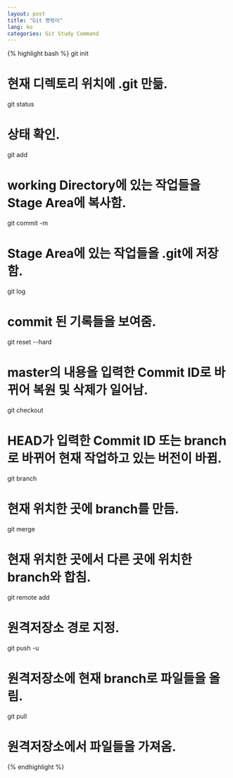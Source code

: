 ```yaml
---
layout: post
title: "Git 명령어"
lang: ko
categories: Git Study Command
---
```


{% highlight bash %}
git init
# 현재 디렉토리 위치에 .git 만듦.

git status
# 상태 확인.

git add <files name>
# working Directory에 있는 작업들을 Stage Area에 복사함.

git commit -m <message>
# Stage Area에 있는 작업들을 .git에 저장함.

git log
# commit 된 기록들을 보여줌.

git reset --hard <Commit ID>
# master의 내용을 입력한 Commit ID로 바뀌어 복원 및 삭제가 일어남.

git checkout <Commit ID or branch>
# HEAD가 입력한 Commit ID 또는 branch로 바뀌어 현재 작업하고 있는 버전이 바뀜.

git branch <branch name>
# 현재 위치한 곳에 branch를 만듬.

git merge <A branch located elsewhere>
# 현재 위치한 곳에서 다른 곳에 위치한 branch와 합침.

git remote add <remote name> <URL or SSH>
# 원격저장소 경로 지정.

git push -u <remote name> <branch>
# 원격저장소에 현재 branch로 파일들을 올림.

git pull
# 원격저장소에서 파일들을 가져옴.

{% endhighlight %}
